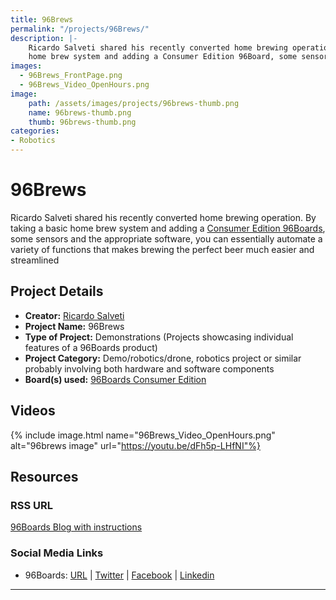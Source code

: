 ```yaml
---
title: 96Brews
permalink: "/projects/96Brews/"
description: |-
    Ricardo Salveti shared his recently converted home brewing operation. By taking a basic
    home brew system and adding a Consumer Edition 96Board, some sensors and the appropriate software, you can essentially automate a variety of functions that makes brewing the perfect beer much easier and streamlined.
images:
  - 96Brews_FrontPage.png
  - 96Brews_Video_OpenHours.png
image:
    path: /assets/images/projects/96brews-thumb.png
    name: 96brews-thumb.png
    thumb: 96brews-thumb.png
categories:
- Robotics
---
```


# 96Brews

Ricardo Salveti shared his recently converted home brewing operation. By taking a basic
home brew system and adding a [Consumer Edition 96Boards](/products/ce/),
some sensors and the appropriate software, you can essentially automate a variety of functions that
makes brewing the perfect beer much easier and streamlined

## Project Details

- **Creator:** [Ricardo Salveti](https://twitter.com/rsalveti)
- **Project Name:** 96Brews
- **Type of Project:** Demonstrations (Projects showcasing individual features of a 96Boards product)
- **Project Category:** Demo/robotics/drone, robotics project or similar probably involving both hardware and software components
- **Board(s) used:** [96Boards Consumer Edition](/products/ce/)

## Videos
{% include image.html name="96Brews_Video_OpenHours.png" alt="96brews image" url="https://youtu.be/dFh5p-LHfNI"%}

## Resources

### RSS URL

[96Boards Blog with instructions](/blog/96boards-96brews-automated-home-brewing/)

### Social Media Links

- 96Boards: [URL](/) &#124; [Twitter](https://twitter.com/96boards) &#124; [Facebook](https://www.facebook.com/96Boards) &#124; [Linkedin](https://www.linkedin.com/company/{{site.linkedin_username}}/)


***
